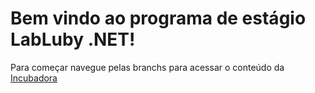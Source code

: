 # Bem vindo ao programa de estágio LabLuby .NET!

Para começar navegue pelas branchs para acessar o conteúdo da [Incubadora](https://github.com/lubysoftware/incubadora-dotnet-3/tree/0-introducao)
